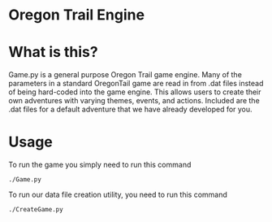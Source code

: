 Oregon Trail Engine
===================

# What is this?
Game.py is a general purpose Oregon Trail game engine.
Many of the parameters in a standard OregonTail game are read in from .dat files instead of being hard-coded into the game engine.
This allows users to create their own adventures with varying themes, events, and actions.
Included are the .dat files for a default adventure that we have already developed for you.

# Usage
To run the game you simply need to run this command

<pre><code>./Game.py</code></pre>

To run our data file creation utility, you need to run this command

<pre><code>./CreateGame.py</code></pre>

